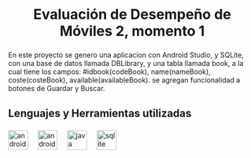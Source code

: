 <h1 align="center">Evaluación de Desempeño de Móviles 2, momento 1</h1>

###

<p align="left">En este proyecto se  genero una aplicacion con Android Studio, y SQLite, con una base de datos llamada DBLibrary, y una tabla llamada book, a la cual tiene los campos: #idbook(codeBook), name(nameBook), coste(costeBook), available(availableBook). se agregan funcionalidad a botones de Guardar y Buscar.</p>

###

<h2 align="left">Lenguajes y Herramientas utilizadas</h2>

###

<div align="left">
  <img src="https://cdn.jsdelivr.net/gh/devicons/devicon/icons/androidstudio/androidstudio-original.svg" height="40" alt="androidstudio logo"  />
  <img width="12" />
  <img src="https://cdn.jsdelivr.net/gh/devicons/devicon/icons/android/android-original.svg" height="40" alt="android logo"  />
  <img width="12" />
  <img src="https://cdn.jsdelivr.net/gh/devicons/devicon/icons/java/java-original.svg" height="40" alt="java logo"  />
  <img width="12" />
  <img src="https://cdn.jsdelivr.net/gh/devicons/devicon/icons/sqlite/sqlite-original.svg" height="40" alt="sqlite logo"  />
</div>

###
